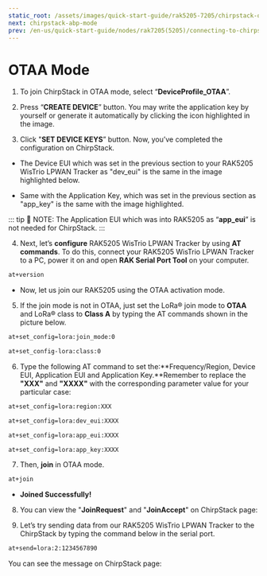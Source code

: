 ```yaml
---
static_root: /assets/images/quick-start-guide/rak5205-7205/chirpstack-otaa-mode
next: chirpstack-abp-mode
prev: /en-us/quick-start-guide/nodes/rak7205(5205)/connecting-to-chirpstack/
---
```


# OTAA Mode

1. To join ChirpStack in OTAA mode, select “**DeviceProfile_OTAA**”.

<rk-img
  :src="`${$frontmatter.static_root}/xjpytzbfs9a9bzjjqohr.png`"
  width="100%"
  figure-number="1"
  caption="Selecting OTAA Activation Mode in ChirpStack"
/>

2. Press “**CREATE DEVICE**” button. You may write the application key by yourself or generate it automatically by clicking the icon highlighted in the image.

<rk-img
  :src="`${$frontmatter.static_root}/hkmekngvrkk9goqid1pv.png`"
  width="100%"
  figure-number="2"
  caption="Application Key Generation"
/>

3. Click "**SET DEVICE KEYS**” button. Now, you’ve completed the configuration on ChirpStack.

- The Device EUI which was set in the previous section to your RAK5205 WisTrio LPWAN Tracker as "dev_eui" is the same in the image highlighted below.

<rk-img
  :src="`${$frontmatter.static_root}/mdbj3th73unruqxl98zs.png`"
  width="100%"
  figure-number="3"
  caption="Device EUI Code"
/>

- Same with the Application Key, which was set in the previous section as "app_key" is the same with the image highlighted.

<rk-img
  :src="`${$frontmatter.static_root}/xrmpjlafrry3ag479lnl.png`"
  width="100%"
  figure-number="4"
  caption="Application Key LoRaWAN®"
/>

::: tip 📝 NOTE:
The Application EUI which was into RAK5205 as “**app_eui**” is not needed for ChirpStack.
:::

4. Next, let’s **configure** RAK5205 WisTrio LPWAN Tracker by using **AT commands**. To do this, connect your RAK5205 WisTrio LPWAN Tracker to a PC, power it on and open **RAK Serial Port Tool** on your computer.

```bash
at+version
```

<rk-img
  :src="`${$frontmatter.static_root}/fqw3e70otnu8ymgnmu79.png`"
  width="60%"
  figure-number="5"
  caption="RAK Serial Port Tool"
/>

- Now, let us join our RAK5205 using the OTAA activation mode.

5. If the join mode is not in OTAA, just set the LoRa® join mode to **OTAA** and LoRa® class to **Class A** by typing the AT commands shown in the picture below.

```bash
at+set_config=lora:join_mode:0
```

```bash
at+set_config-lora:class:0
```

<rk-img
  :src="`${$frontmatter.static_root}/mdjpe1uhxdmahhthbt8w.jpg`"
  width="100%"
  figure-number="6"
  caption="Setting of LoRaWAN® mode and class"
/>

6. Type the following AT command to set the:**Frequency/Region, Device EUI, Application EUI and Application Key.**Remember to replace the **"XXX"** and **"XXXX"** with the corresponding parameter value for your particular case:

```bash
at+set_config=lora:region:XXX
```

```bash
at+set_config=lora:dev_eui:XXXX
```

```bash
at+set_config=lora:app_eui:XXXX
```

```bash
at+set_config=lora:app_key:XXXX
```

<rk-img
  :src="`${$frontmatter.static_root}/vugtbybavkertynte382.jpg`"
  width="100%"
  figure-number="7"
  caption="Setting of Frequency and Device EUI"
/>

<rk-img
  :src="`${$frontmatter.static_root}/rkeautvpyyd4oquhxvgq.jpg`"
  width="100%"
  figure-number="8"
  caption="Setting of Application EUI and Key"
/>

7. Then, **join** in OTAA mode.

```bash
at+join
```

<rk-img
  :src="`${$frontmatter.static_root}/xlebk2u3xe2ryxo5ss11.png`"
  width="60%"
  figure-number="9"
  caption="Joining in OTAA"
/>

- **Joined Successfully!**

8. You can view the "**JoinRequest**" and "**JoinAccept**" on ChirpStack page:

<rk-img
  :src="`${$frontmatter.static_root}/pvt7etzwzprp8nqebfqi.png`"
  width="100%"
  figure-number="10"
  caption="Join Request of the Device in the ChirpStack"
/>

9. Let’s try sending data from our RAK5205 WisTrio LPWAN Tracker to the ChirpStack by typing the command below in the serial port.

```bash
at+send=lora:2:1234567890
```

<rk-img
  :src="`${$frontmatter.static_root}/j7c4lszbgth963mh6kea.png`"
  width="60%"
  figure-number="11"
  caption="Sending Data to ChirpStack"
/>

You can see the message on ChirpStack page:

<rk-img
  :src="`${$frontmatter.static_root}/qk5n8nssmvinougxfqk6.png`"
  width="100%"
  figure-number="12"
  caption="Message Received in ChirpStack"
/>
